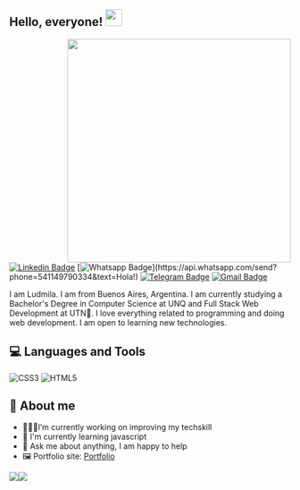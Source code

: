 <h2> Hello,  everyone!  <img src="https://raw.githubusercontent.com/verma-anushka/verma-anushka/master/gifs/wave.gif" width="30px"></h2>

<img align='right' src='https://i.giphy.com/media/v1.Y2lkPTc5MGI3NjExdzJ2emw0bTNiMXRkcTh6bHk3enh4bW40ZXdyMHJ4N3BrNzdjb2VwbSZlcD12MV9pbnRlcm5hbF9naWZfYnlfaWQmY3Q9cw/juua9i2c2fA0AIp2iq/giphy.gif' width='400px'>

[![Linkedin Badge](https://img.shields.io/badge/-LinkedIn-blue?style=flat-square&logo=Linkedin&logoColor=white&link=https://www.linkedin.com/in/ludmila-berto/)](https://www.linkedin.com/in/ludmila-berto/)
[![Whatsapp Badge](https://img.shields.io/badge/-Whatsapp-4CA143?style=flat-square&labelColor=4CA143&logo=whatsapp&logoColor=white&link=https://api.whatsapp.com/send?phone=541149790334&text=Hola!)](https://api.whatsapp.com/send?phone=541149790334&text=Hola!)
[![Telegram Badge](https://img.shields.io/badge/-Telegram-1ca0f1?style=flat-square&labelColor=1ca0f1&logo=telegram&logoColor=white&link=https://t.me/luiz740)](https://t.me/LudmilaBerto)
[![Gmail Badge](https://img.shields.io/badge/-Gmail-c14438?style=flat-square&logo=Gmail&logoColor=white&link=mailto:luiz7401@gmail.com)](mailto:ludmilaberto5@gmail.com)

I am Ludmila. I am from Buenos Aires, Argentina. I am currently studying a Bachelor's Degree in Computer Science at UNQ and Full Stack Web Development at UTN🏫.  I love everything related to programming and doing web development. I am open to learning new technologies.

## 💻 Languages and Tools
![CSS3](https://img.shields.io/badge/-CSS-1572B6?style=flat&logo=css3&link=https://github.com/BRdhanani)
![HTML5](https://img.shields.io/badge/-HTML-E34F26?style=flat&logo=html5&logoColor=white&link=https://github.com/BRdhanani)



## 👋 About me
- 👨🏽‍💻I’m currently working on improving my techskill
- 🌱 I'm currently learning javascript
- 💬 Ask me about anything, I am happy to help
- 🖼️ Portfolio site: [Portfolio](https://ludmilaberto.github.io/Pagina-Tipo-Portfolio/)



<img src="https://github-readme-stats.vercel.app/api/top-langs/?username=ludmilaberto&count_private=true&theme=dracula"><img src="https://github-readme-stats.vercel.app/api?username=ludmilaberto&show_icons=true&theme=dracula&line_height=20">

 

